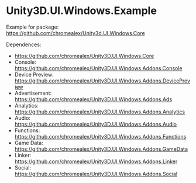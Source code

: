 # Unity3D.UI.Windows.Example

Example for package:
https://github.com/chromealex/Unity3d.UI.Windows.Core

Dependences:
- https://github.com/chromealex/Unity3D.UI.Windows.Core
- Console: https://github.com/chromealex/Unity3D.UI.Windows.Addons.Console
- Device Preview: https://github.com/chromealex/Unity3D.UI.Windows.Addons.DevicePreview
- Advertisement: https://github.com/chromealex/Unity3D.UI.Windows.Addons.Ads
- Analytics: https://github.com/chromealex/Unity3D.UI.Windows.Addons.Analytics
- Audio: https://github.com/chromealex/Unity3D.UI.Windows.Addons.Audio
- Functions: https://github.com/chromealex/Unity3D.UI.Windows.Addons.Functions
- Game Data: https://github.com/chromealex/Unity3D.UI.Windows.Addons.GameData
- Linker: https://github.com/chromealex/Unity3D.UI.Windows.Addons.Linker
- Social: https://github.com/chromealex/Unity3D.UI.Windows.Addons.Social

